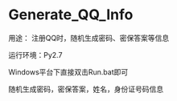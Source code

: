 # Generate_QQ_Info

用途：
    注册QQ时，随机生成密码、密保答案等信息


运行环境：Py2.7

Windows平台下直接双击Run.bat即可

随机生成密码，密保答案，姓名，身份证号码信息
